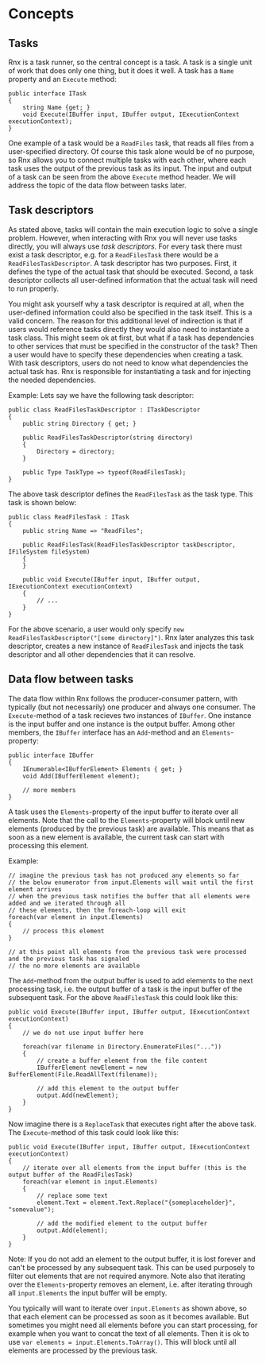 # Concepts

## Tasks
Rnx is a task runner, so the central concept is a task. A task is a single unit of work that does only one thing,
but it does it well. A task has a `Name` property and an `Execute` method:
```
public interface ITask
{
	string Name {get; }
	void Execute(IBuffer input, IBuffer output, IExecutionContext executionContext);
}
```

One example of a task would be a `ReadFiles` task, that reads all files from a user-specified directory.
Of course this task alone would be of no purpose, so Rnx allows you to connect multiple tasks with each other,
where each task uses the output of the previous task as its input. The input and output of a task can be seen
from the above `Execute` method header. We will address the topic of the data flow between tasks later.

##  Task descriptors
As stated above, tasks will contain the main execution logic to solve a single problem.
However, when interacting with Rnx you will never use tasks directly, you will always use *task descriptors*.
For every task there must exist a task descriptor, e.g. for a `ReadFilesTask` there would be a `ReadFilesTaskDescriptor`.
A task descriptor has two purposes. First, it defines the type of the actual task that should be executed. Second,
a task descriptor collects all user-defined information that the actual task will need to run properly.

You might ask yourself why a task descriptor is required at all, when the user-defined information could also be specified
in the task itself. This is a valid concern. The reason for this additional level of indirection is that if users
would reference tasks directly they would also need to instantiate a task class. This might seem ok at first, but
what if a task has dependencies to other services that must be specified in the constructor of the task?
Then a user would have to specify these dependencies when creating a task. With task descriptors, users do not need to know what dependencies
the actual task has. Rnx is responsible for instantiating a task and for injecting the needed dependencies.

Example: Lets say we have the following task descriptor:
```
public class ReadFilesTaskDescriptor : ITaskDescriptor
{
	public string Directory { get; }
	
	public ReadFilesTaskDescriptor(string directory)
	{
		Directory = directory;
	}

	public Type TaskType => typeof(ReadFilesTask);
}
```
The above task descriptor defines the `ReadFilesTask` as the task type. This task is shown below:
```
public class ReadFilesTask : ITask
{
	public string Name => "ReadFiles";
	
	public ReadFilesTask(ReadFilesTaskDescriptor taskDescriptor, IFileSystem fileSystem)
	{
	}
	
	public void Execute(IBuffer input, IBuffer output, IExecutionContext executionContext)
	{
		// ...
	}
}
```

For the above scenario, a user would only specify `new ReadFilesTaskDescriptor("[some directory]")`. Rnx later analyzes this task descriptor,
creates a new instance of `ReadFilesTask` and injects the task descriptor and all other dependencies that it can resolve.

## Data flow between tasks
The data flow within Rnx follows the producer-consumer pattern, with typically (but not necessarily) one producer and always one consumer.
The `Execute`-method of a task recieves two instances of `IBuffer`. One instance is the input buffer and one instance is the output buffer.
Among other members, the `IBuffer` interface has an `Add`-method and an `Elements`-property:
```
public interface IBuffer
{
	IEnumerable<IBufferElement> Elements { get; }
	void Add(IBufferElement element);
	
	// more members
}
```
A task uses the `Elements`-property of the input buffer to iterate over all elements. Note that the call to the `Elements`-property will
block until new elements (produced by the previous task) are available. This means that as soon as a new element is available,
the current task can start with processing this element.

Example:
```
// imagine the previous task has not produced any elements so far
// the below enumerator from input.Elements will wait until the first element arrives
// when the previous task notifies the buffer that all elements were added and we iterated through all
// these elements, then the foreach-loop will exit
foreach(var element in input.Elements)
{
	// process this element
}

// at this point all elements from the previous task were processed and the previous task has signaled
// the no more elements are available
```

The `Add`-method from the output buffer is used to add elements to the next processing task, i.e. the output buffer of a task is the input buffer of the subsequent task. For the above `ReadFilesTask` this could look like this:
```
public void Execute(IBuffer input, IBuffer output, IExecutionContext executionContext)
{
	// we do not use input buffer here
	
	foreach(var filename in Directory.EnumerateFiles("..."))
	{
		// create a buffer element from the file content
		IBufferElement newElement = new BufferElement(File.ReadAllText(filename));
		
		// add this element to the output buffer
		output.Add(newElement);
	}
}
```
Now imagine there is a `ReplaceTask` that executes right after the above task. The `Execute`-method of this task could look like this:
```
public void Execute(IBuffer input, IBuffer output, IExecutionContext executionContext)
{
	// iterate over all elements from the input buffer (this is the output buffer of the ReadFilesTask)
	foreach(var element in input.Elements)
	{
		// replace some text
		element.Text = element.Text.Replace("{someplaceholder}", "somevalue");
		
		// add the modified element to the output buffer
		output.Add(element);
	}
}
```
Note: If you do not add an element to the output buffer, it is lost forever and can't be processed by any subsequent task.
This can be used purposely to filter out elements that are not required anymore. Note also that iterating over the `Elements`-property removes an element, i.e. after iterating through all `input.Elements` the input buffer will be empty.

You typically will want to iterate over `input.Elements` as shown above, so that each element can be processed as soon as it becomes available.
But sometimes you might need all elements before you can start processing, for example when you want to concat the text of all elements.
Then it is ok to use `var elements = input.Elements.ToArray()`. This will block until all elements are processed by the previous task.

